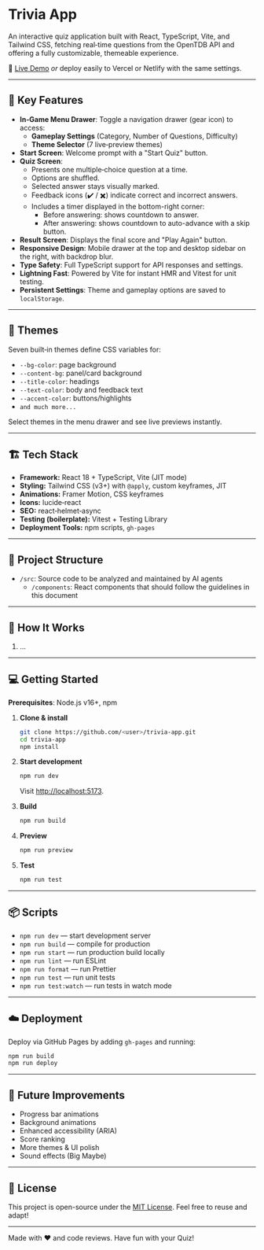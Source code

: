 # Trivia App

An interactive quiz application built with React, TypeScript, Vite, and Tailwind CSS, fetching real‑time questions from the OpenTDB API and offering a fully customizable, themeable experience.

🔗 [Live Demo](https://andre-lmarinho.github.io/Trivia/)
_or_ deploy easily to Vercel or Netlify with the same settings.

---

## 🚀 Key Features

- **In‑Game Menu Drawer**: Toggle a navigation drawer (gear icon) to access:
  - **Gameplay Settings** (Category, Number of Questions, Difficulty)
  - **Theme Selector** (7 live‑preview themes)
- **Start Screen**: Welcome prompt with a "Start Quiz" button.
- **Quiz Screen**:
  - Presents one multiple‑choice question at a time.
  - Options are shuffled.
  - Selected answer stays visually marked.
  - Feedback icons (✔️ / ✖️) indicate correct and incorrect answers.
  - Includes a timer displayed in the bottom-right corner:
    - Before answering: shows countdown to answer.
    - After answering: shows countdown to auto-advance with a skip button.
- **Result Screen**: Displays the final score and "Play Again" button.
- **Responsive Design**: Mobile drawer at the top and desktop sidebar on the right, with backdrop blur.
- **Type Safety**: Full TypeScript support for API responses and settings.
- **Lightning Fast**: Powered by Vite for instant HMR and Vitest for unit testing.
- **Persistent Settings**: Theme and gameplay options are saved to `localStorage`.

---

## 🌈 Themes

Seven built‑in themes define CSS variables for:

- `--bg-color`: page background
- `--content-bg`: panel/card background
- `--title-color`: headings
- `--text-color`: body and feedback text
- `--accent-color`: buttons/highlights
- `and much more...`

Select themes in the menu drawer and see live previews instantly.

---

## 🏗️ Tech Stack

- **Framework:** React 18 + TypeScript, Vite (JIT mode)
- **Styling:** Tailwind CSS (v3+) with `@apply`, custom keyframes, JIT
- **Animations:** Framer Motion, CSS keyframes
- **Icons:** lucide‑react
- **SEO:** react‑helmet‑async
- **Testing (boilerplate):** Vitest + Testing Library
- **Deployment Tools:** npm scripts, `gh-pages`


---

## 📁 Project Structure

- `/src`: Source code to be analyzed and maintained by AI agents
  - `/components`: React components that should follow the guidelines in this document


---

## 📖 How It Works

1. ...

---

## 💻 Getting Started

**Prerequisites**: Node.js v16+, npm

1. **Clone & install**

   ```bash
   git clone https://github.com/<user>/trivia-app.git
   cd trivia-app
   npm install
   ```

2. **Start development**

   ```bash
   npm run dev
   ```

   Visit [http://localhost:5173](http://localhost:5173).

3. **Build**

   ```bash
   npm run build
   ```

4. **Preview**

   ```bash
   npm run preview
   ```

5. **Test**

   ```bash
   npm run test
   ```

---

## 📦 Scripts

- `npm run dev` — start development server
- `npm run build` — compile for production
- `npm run start` — run production build locally
- `npm run lint` — run ESLint
- `npm run format` — run Prettier
- `npm run test` — run unit tests
- `npm run test:watch` — run tests in watch mode

---

## ☁️ Deployment

Deploy via GitHub Pages by adding `gh-pages` and running:

```bash
npm run build
npm run deploy
```

---

## 🔮 Future Improvements

- Progress bar animations
- Background animations
- Enhanced accessibility (ARIA)
- Score ranking
- More themes & UI polish
- Sound effects (Big Maybe)

---

## 📜 License

This project is open-source under the [MIT License](LICENSE).
Feel free to reuse and adapt!

---

Made with ❤️ and code reviews. Have fun with your Quiz!
